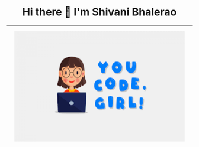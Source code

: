 ### <h1 align="center"> Hi there 👋 I'm Shivani Bhalerao </h1>
-----
<p align="center">
  <img width="460" height="300" src="https://github.com/ShivaniBhalerao/ShivaniBhalerao/blob/main/coding%20girl.png">
</p>

<!--
**ShivaniBhalerao/ShivaniBhalerao** is a ✨ _special_ ✨ repository because its `README.md` (this file) appears on your GitHub profile.

Here are some ideas to get you started:

- 🔭 I’m currently working on ...
- 🌱 I’m currently learning ...
- 👯 I’m looking to collaborate on ...
- 🤔 I’m looking for help with ...
- 💬 Ask me about ...
- 📫 How to reach me: ...
- 😄 Pronouns: ...
- ⚡ Fun fact: ...
![alt text](https://github.com/ShivaniBhalerao/ShivaniBhalerao/blob/main/coding%20girl.png)
-->
